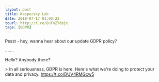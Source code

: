 ```yaml
---
layout: post
title: Kaspersky Lab
date: 2018-07-17 01:00:22
tourl: http://t.co/BuTnZTdejc
tags: [GDPR]
---
```

Pssst - hey, wanna hear about our update GDPR policy?

.......

Hello? Anybody there?

&gt; In all seriousness, GDPR is here. Here's what we're doing to protect your data and privacy. https://t.co/DUV4RMGcw5
